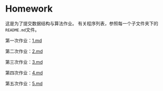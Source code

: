 # Homework

这是为了提交数据结构与算法作业。
有关程序列表，参照每一个子文件夹下的 `README.md`文件。

第一次作业：[1.md](01/README.md)

第二次作业：[2.md](02/README.md)

第三次作业：[3.md](03/README.md)

第四次作业：[4.md](04/README.md)

第五次作业：[5.md](05/书面作业/05.md)